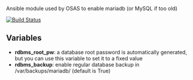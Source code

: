 Ansible module used by OSAS to enable mariadb (or MySQL if too old)

[![Build Status](https://travis-ci.org/OSAS/ansible-role-mariadb.svg?branch=master)](https://travis-ci.org/OSAS/ansible-role-mariadb)


## Variables

- **rdbms_root_pw**: a database root password is automatically generated, but you can use this variable to set it to a fixed value
- **rdbms_backup**: enable regular database backup in /var/backups/mariadb/ (default is True)

